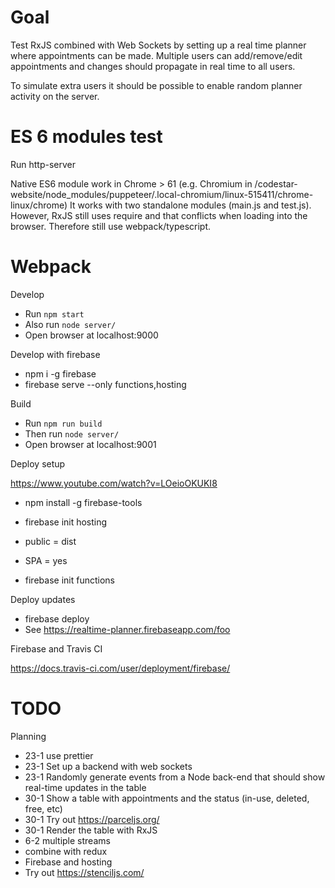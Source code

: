 # Goal

Test RxJS combined with Web Sockets by setting up a real time planner where appointments can be made. Multiple users
can add/remove/edit appointments and changes should propagate in real time to all users.

To simulate extra users it should be possible to enable random planner activity on the server.


# ES 6 modules test

Run http-server

Native ES6 module work in Chrome > 61 (e.g. Chromium in /codestar-website/node_modules/puppeteer/.local-chromium/linux-515411/chrome-linux/chrome)
It works with two standalone modules (main.js and test.js).
However, RxJS still uses require and that conflicts when loading into the browser.
Therefore still use webpack/typescript.


# Webpack

Develop

* Run `npm start`
* Also run `node server/`
* Open browser at localhost:9000

Develop with firebase

* npm i -g firebase
* firebase serve --only functions,hosting

Build

* Run `npm run build`
* Then run `node server/`
* Open browser at localhost:9001

Deploy setup

https://www.youtube.com/watch?v=LOeioOKUKI8

* npm install -g firebase-tools
* firebase init hosting
* public = dist
* SPA = yes

* firebase init functions

Deploy updates

* firebase deploy
* See https://realtime-planner.firebaseapp.com/foo

Firebase and Travis CI

https://docs.travis-ci.com/user/deployment/firebase/


# TODO

Planning

* 23-1 use prettier 
* 23-1 Set up a backend with web sockets
* 23-1 Randomly generate events from a Node back-end that should show real-time updates in the table
* 30-1 Show a table with appointments and the status (in-use, deleted, free, etc)
* 30-1 Try out https://parceljs.org/
* 30-1 Render the table with RxJS
* 6-2 multiple streams 
* combine with redux 
* Firebase and hosting
* Try out https://stenciljs.com/
